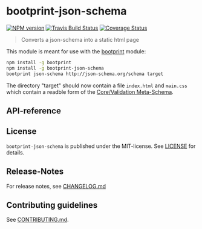 # bootprint-json-schema 

[![NPM version](https://badge.fury.io/js/bootprint-json-schema.svg)](http://badge.fury.io/js/bootprint-json-schema)
     [![Travis Build Status](https://travis-ci.org/bootprint/bootprint-json-schema.svg?branch=master)](https://travis-ci.org/bootprint/bootprint-json-schema)
   [![Coverage Status](https://img.shields.io/coveralls/bootprint/bootprint-json-schema.svg)](https://coveralls.io/r/bootprint/bootprint-json-schema)


> Converts a json-schema into a static html page



This module is meant for use with the [bootprint](https://npmjs.com/package/bootprint) module:

```bash
npm install -g bootprint
npm install -g bootprint-json-schema
bootprint json-schema http://json-schema.org/schema target
```

The directory "target" should now contain a file `index.html` and `main.css` which contain a readble
form of the [Core/Validation Meta-Schema](http://json-schema.org).

##  API-reference




## License

`bootprint-json-schema` is published under the MIT-license. 
See [LICENSE](LICENSE) for details.

## Release-Notes
 
For release notes, see [CHANGELOG.md](CHANGELOG.md)
 
## Contributing guidelines

See [CONTRIBUTING.md](CONTRIBUTING.md).